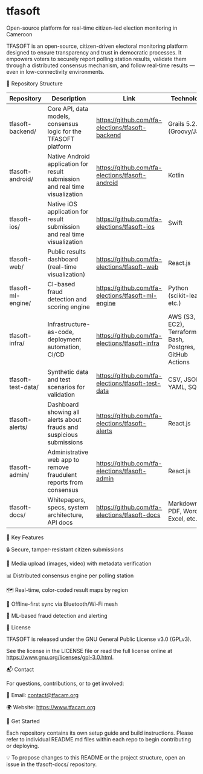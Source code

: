 # tfasoft
Open-source platform for real-time citizen-led election monitoring in Cameroon

TFASOFT is an open-source, citizen-driven electoral monitoring platform designed to ensure transparency and trust in democratic processes.
It empowers voters to securely report polling station results, validate them through a distributed consensus mechanism, and follow real-time
results — even in low-connectivity environments.

📁 Repository Structure

| Repository         | Description                                                                  | Link                                               | Technology                                                    |
|--------------------|------------------------------------------------------------------------------|----------------------------------------------------|---------------------------------------------------------------|
| tfasoft-backend/   | Core API, data models, consensus logic for the TFASOFT platform              | https://github.com/tfa-elections/tfasoft-backend   | Grails 5.2.3 (Groovy/Java)                                    |
| tfasoft-android/   | Native Android application for result submission and real time visualization | https://github.com/tfa-elections/tfasoft-android   | Kotlin                                                        |
| tfasoft-ios/       | Native iOS application for result submission and real time visualization     | https://github.com/tfa-elections/tfasoft-ios       | Swift                                                         |
| tfasoft-web/       | Public results dashboard (real-time visualization)                           | https://github.com/tfa-elections/tfasoft-web       | React.js                                                      |
| tfasoft-ml-engine/ | CI-based fraud detection and scoring engine                                  | https://github.com/tfa-elections/tfasoft-ml-engine | Python (scikit-learn, etc.)                                   |
| tfasoft-infra/     | Infrastructure-as-code, deployment automation, CI/CD                         | https://github.com/tfa-elections/tfasoft-infra     | AWS (S3, EC2), Terraform, Bash,<br/> Postgres, GitHub Actions |
| tfasoft-test-data/ | Synthetic data and test scenarios for validation                             | https://github.com/tfa-elections/tfasoft-test-data | CSV, JSON, YAML, SQL                                          |
| tfasoft-alerts/    | Dashboard showing all alerts about frauds and suspicious submissions         | https://github.com/tfa-elections/tfasoft-alerts    | React.js                                                      |
| tfasoft-admin/     | Administrative web app to remove fraudulent reports from consensus           | https://github.com/tfa-elections/tfasoft-admin     | React.js                                                      |
| tfasoft-docs/      | Whitepapers, specs, system architecture, API docs                            | https://github.com/tfa-elections/tfasoft-docs      | Markdown, PDF, Word, Excel, etc.                              |


🔑 Key Features

🔒 Secure, tamper-resistant citizen submissions

📸 Media upload (images, video) with metadata verification

📊 Distributed consensus engine per polling station

🗺️ Real-time, color-coded result maps by region

📡 Offline-first sync via Bluetooth/Wi-Fi mesh

🧠 ML-based fraud detection and alerting


📄 License

TFASOFT is released under the GNU General Public License v3.0 (GPLv3).

See the license in the LICENSE file or read the full license online at https://www.gnu.org/licenses/gpl-3.0.html.


📬 Contact

For questions, contributions, or to get involved:

📧 Email: contact@tfacam.org

🌍 Website: https://www.tfacam.org


🚀 Get Started

Each repository contains its own setup guide and build instructions. Please refer to individual README.md files within each repo to begin contributing or deploying.

💡 To propose changes to this README or the project structure, open an issue in the tfasoft-docs/ repository.
